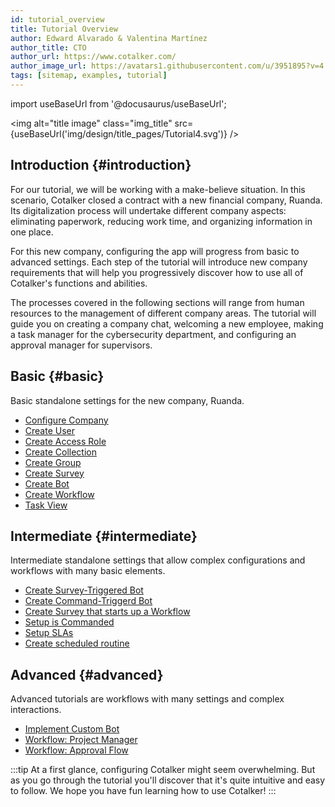 ```yaml
---
id: tutorial_overview
title: Tutorial Overview
author: Edward Alvarado & Valentina Martínez
author_title: CTO
author_url: https://www.cotalker.com/
author_image_url: https://avatars1.githubusercontent.com/u/3951895?v=4
tags: [sitemap, examples, tutorial]
---
```

import useBaseUrl from '@docusaurus/useBaseUrl'; 

<img alt="title image" class="img_title" src={useBaseUrl('img/design/title_pages/Tutorial4.svg')} />
<br/>

## Introduction {#introduction}

For our tutorial, we will be working with a make-believe situation. In this scenario, Cotalker closed a contract with a new financial company, Ruanda. Its digitalization process will undertake different company aspects: eliminating paperwork, reducing work time, and organizing information in one place.

For this new company, configuring the app will progress from basic to advanced settings. Each step of the tutorial will introduce new company requirements that will help you progressively discover how to use all of Cotalker's functions and abilities.

The processes covered in the following sections will range from human resources to the management of different company areas. The tutorial will guide you on creating a company chat, welcoming a new employee, making a task manager for the cybersecurity department, and configuring an approval manager for supervisors.

<!--truncate-->

## Basic {#basic}
Basic standalone settings for the new company, Ruanda. 

* [Configure Company](basic/configure_company)
* [Create User](basic/create_user)
* [Create Access Role](basic/create_accessroles)
* [Create Collection](basic/create_database)
* [Create Group](basic/create_group)
* [Create Survey](basic/create_survey)
* [Create Bot](basic/create_bot)
* [Create Workflow](basic/create_state_machines)
* [Task View](basic/tutorial_taskview)

## Intermediate {#intermediate}
Intermediate standalone settings that allow complex configurations and workflows with many basic elements.

* [Create Survey-Triggered Bot](intermediate/create_survey_bot)
* [Create Command-Triggerd Bot](intermediate/create_cmd_bot)
* [Create Survey that starts up a Workflow](intermediate/create_survey_sm)
* [Setup is Commanded](intermediate/isCommanded)
* [Setup SLAs](intermediate/sla)
* [Create scheduled routine](intermediate/tutorial_scheduler)

## Advanced {#advanced}
Advanced tutorials are workflows with many settings and complex interactions.

* [Implement Custom Bot](advanced/cutomizebot)
* [Workflow: Project Manager](advanced/project_manager) 
* [Workflow: Approval Flow](advanced/tutorial_approval_flow)

:::tip
At a first glance, configuring Cotalker might seem overwhelming. But as you go through the tutorial you'll discover that it's quite intuitive and easy to follow. We hope you have fun learning how to use Cotalker!
:::